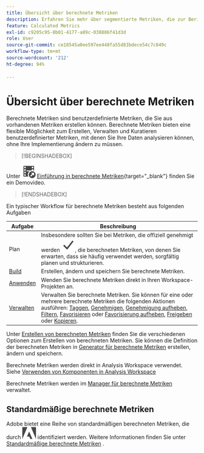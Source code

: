```yaml
---
title: Übersicht über berechnete Metriken
description: Erfahren Sie mehr über segmentierte Metriken, die zur Berichtslaufzeit abgeleitet werden.
feature: Calculated Metrics
exl-id: c9205c95-8b01-4177-a89c-038886f41d3d
role: User
source-git-commit: ce18545a0ee597ee448fa55d83bdece54c7c849c
workflow-type: tm+mt
source-wordcount: '212'
ht-degree: 94%

---
```


# Übersicht über berechnete Metriken

Berechnete Metriken sind benutzerdefinierte Metriken, die Sie aus vorhandenen Metriken erstellen können. Berechnete Metriken bieten eine flexible Möglichkeit zum Erstellen, Verwalten und Kuratieren benutzerdefinierter Metriken, mit denen Sie Ihre Daten analysieren können, ohne Ihre Implementierung ändern zu müssen.



>[!BEGINSHADEBOX]

Unter ![VideoCheckedOut](/help/assets/icons/VideoCheckedOut.svg) [Einführung in berechnete Metriken](https://video.tv.adobe.com/v/31787/?quality=12&learn=on){target="_blank"} finden Sie ein Demovideo.

>[!ENDSHADEBOX]

Ein typischer Workflow für berechnete Metriken besteht aus folgenden Aufgaben

| Aufgabe | Beschreibung |
| --- | --- |
| Plan | Insbesondere sollten Sie bei Metriken, die offiziell genehmigt werden ![Häkchen](/help/assets/icons/Checkmark.svg), die berechneten Metriken, von denen Sie erwarten, dass sie häufig verwendet werden, sorgfältig planen und strukturieren. |
| [Build](/help/components/calc-metrics/cm-workflow/cm-build-metrics.md) | Erstellen, ändern und speichern Sie berechnete Metriken. |
| [Anwenden](/help/components/use-components-in-workspace.md) | Wenden Sie berechnete Metriken direkt in Ihren Workspace-Projekten an. |
| [Verwalten](/help/components/calc-metrics/cm-workflow/cm-manager.md) | Verwalten Sie berechnete Metriken. Sie können für eine oder mehrere berechnete Metriken die folgenden Aktionen ausführen: [Taggen](/help/components/calc-metrics/cm-workflow/cm-tagging.md), [Genehmigen](/help/components/calc-metrics/cm-workflow/cm-approving.md), [Genehmigung aufheben](/help/components/calc-metrics/cm-workflow/cm-approving.md), [Filtern](/help/components/calc-metrics/cm-workflow/cm-filter.md), [Favorisieren](/help/components/calc-metrics/cm-workflow/cm-favorite.md) oder [Favorisierung aufheben](/help/components/calc-metrics/cm-workflow/cm-favorite.md), [Freigeben](/help/components/calc-metrics/cm-workflow/cm-sharing.md) oder [Kopieren](/help/components/calc-metrics/cm-workflow/cm-copy.md). |

Unter [Erstellen von berechneten Metriken](/help/components/calc-metrics/cm-workflow/cm-workflow.md) finden Sie die verschiedenen Optionen zum Erstellen von berechneten Metriken. Sie können die Definition der berechneten Metriken in [Generator für berechnete Metriken](cm-workflow/cm-build-metrics.md) erstellen, ändern und speichern.

Berechnete Metriken werden direkt in Analysis Workspace verwendet. Siehe [Verwenden von Komponenten in Analysis Workspace](/help/components/use-components-in-workspace.md)

Berechnete Metriken werden im [Manager für berechnete Metriken](cm-workflow/cm-manager.md) verwaltet.

## Standardmäßige berechnete Metriken

Adobe bietet eine Reihe von standardmäßigen berechneten Metriken, die durch ![kleines Adobe-Logo](/help/assets/icons/AdobeLogoSmall.svg) identifiziert werden. Weitere Informationen finden Sie unter [Standardmäßige berechnete Metriken](/help/components/calc-metrics/default-calcmetrics.md) .
